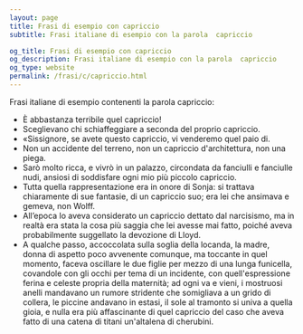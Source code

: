 ```yaml
---
layout: page
title: Frasi di esempio con capriccio 
subtitle: Frasi italiane di esempio con la parola  capriccio

og_title: Frasi di esempio con capriccio 
og_description: Frasi italiane di esempio con la parola  capriccio
og_type: website
permalink: /frasi/c/capriccio.html
---
```


Frasi italiane di esempio contenenti la parola capriccio:


- È abbastanza terribile quel capriccio!
- Sceglievano chi schiaffeggiare a seconda del proprio capriccio.
- «Sissignore, se avete questo capriccio, vi venderemo quel paio di.
- Non un accidente del terreno, non un capriccio d'architettura, non una piega.
- Sarò molto ricca, e vivrò in un palazzo, circondata da fanciulli e fanciulle nudi, ansiosi di soddisfare ogni mio più piccolo capriccio.
- Tutta quella rappresentazione era in onore di Sonja: si trattava chiaramente di sue fantasie, di un capriccio suo; era lei che ansimava e gemeva, non Wolff.
- All’epoca lo aveva considerato un capriccio dettato dal narcisismo, ma in realtà era stata la cosa più saggia che lei avesse mai fatto, poiché aveva probabilmente suggellato la devozione di Lloyd.
- A qualche passo, accoccolata sulla soglia della locanda, la madre, donna di aspetto poco avvenente comunque, ma toccante in quel momento, faceva oscillare le due figlie per mezzo di una lunga funicella, covandole con gli occhi per tema di un incidente, con quell'espressione ferina e celeste propria della maternità; ad ogni va e vieni, i mostruosi anelli mandavano un rumore stridente che somigliava a un grido di collera, le piccine andavano in estasi, il sole al tramonto si univa a quella gioia, e nulla era più affascinante di quel capriccio del caso che aveva fatto di una catena di titani un'altalena di cherubini.
